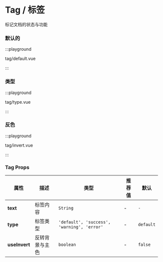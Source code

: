 # Tag / 标签

标记文档的状态与功能

### 默认的

:::playground

tag/default.vue

:::

### 类型

:::playground

tag/type.vue

:::

### 反色

:::playground

tag/invert.vue

:::

### Tag Props

| 属性          | 描述           | 类型                                       | 推荐值 | 默认      |
| ------------- | -------------- | ------------------------------------------ | ------ | --------- |
| **text**      | 标签内容       | `String`                                   | -      | `-`       |
| **type**      | 标签类型       | `'default', 'success', 'warning', 'error'` | -      | `default` |
| **useInvert** | 反转背景与主色 | `boolean`                                  | -      | `false`   |
